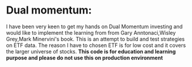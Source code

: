 # Dual momentum:
I have been very keen to get my hands on Dual Momentum investing and would like to implement the learning from from Gary Anntonaci,Wisley Grey,Mark Minervini's book. This is an attempt to build and test strategies on ETF data. The reason I have to chosen ETF is for low cost and it covers the larger universe of stocks.
**This code is for education and learning purpose and please do not use this on production environment**

